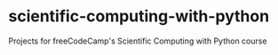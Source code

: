 # scientific-computing-with-python
Projects for freeCodeCamp's Scientific Computing with Python course
